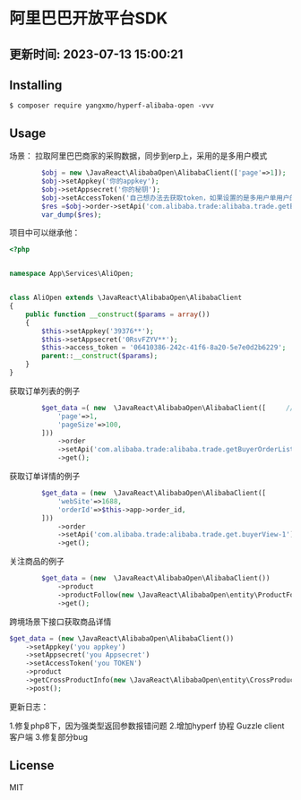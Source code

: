 # 阿里巴巴开放平台SDK
## 更新时间: 2023-07-13 15:00:21
## Installing

```shell
$ composer require yangxmo/hyperf-alibaba-open -vvv
```

## Usage
场景： 拉取阿里巴巴商家的采购数据，同步到erp上，采用的是多用户模式

```php
        $obj = new \JavaReact\AlibabaOpen\AlibabaClient(['page'=>1]);
        $obj->setAppkey('你的appkey');
        $obj->setAppsecret('你的秘钥');
        $obj->setAccessToken('自己想办法去获取token，如果设置的是多用户单用户的直接复制，应用管理中的token');//如果是单用户模式,无需添加此参数
        $res =$obj->order->setApi('com.alibaba.trade:alibaba.trade.getBuyerOrderList-1')->get(); //api 就是阿里巴巴文档中的
        var_dump($res);
```

项目中可以继承他：

````php
<?php


namespace App\Services\AliOpen;


class AliOpen extends \JavaReact\AlibabaOpen\AlibabaClient
{
    public function __construct($params = array())
    {
        $this->setAppkey('39376**');
        $this->setAppsecret('0RsvFZYV**');
        $this->access_token = '06410386-242c-41f6-8a20-5e7e0d2b6229';
        parent::__construct($params);
    }
}

````

获取订单列表的例子 
```php
        $get_data =( new  \JavaReact\AlibabaOpen\AlibabaClient([     //这边的AliOpen ,是你设置appkey的对象
            'page'=>1,
            'pageSize'=>100,
        ]))
            ->order
            ->setApi('com.alibaba.trade:alibaba.trade.getBuyerOrderList-1')
            ->get();
```
获取订单详情的例子 
```php
        $get_data = (new  \JavaReact\AlibabaOpen\AlibabaClient([
            'webSite'=>1688,
            'orderId'=>$this->app->order_id,
        ]))
            ->order
            ->setApi('com.alibaba.trade:alibaba.trade.get.buyerView-1')
            ->get();

```
关注商品的例子
```php
        $get_data = (new  \JavaReact\AlibabaOpen\AlibabaClient())
            ->product
            ->productFollow(new \JavaReact\AlibabaOpen\entity\ProductFollowParams('532137286888'))//建议使用此种方法传参
            ->get();
```

跨境场景下接口获取商品详情
```php
$get_data = (new \JavaReact\AlibabaOpen\AlibabaClient())
    ->setAppkey('you appkey')
    ->setAppsecret('you Appsecret')
    ->setAccessToken('you TOKEN')
    ->product
    ->getCrossProductInfo(new \JavaReact\AlibabaOpen\entity\CrossProductInfoParam('615890334160')) //商品ID
    ->post();
```

更新日志：

1.修复php8下，因为强类型返回参数报错问题
2.增加hyperf 协程 Guzzle client 客户端
3.修复部分bug

## License

MIT
